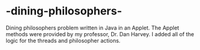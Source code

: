 -dining-philosophers-
=====================

Dining philosophers problem written in Java in an Applet. 
The Applet methods were provided by my professor, Dr. Dan Harvey. I added all of the logic for the threads and  philosopher actions. 
